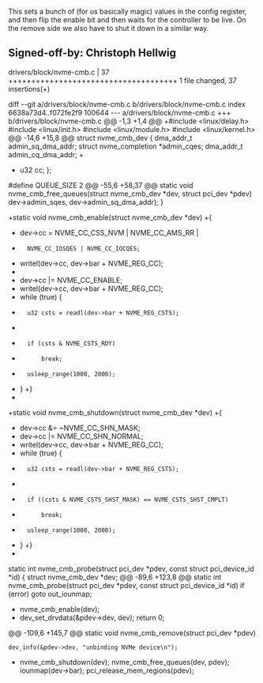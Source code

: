 This sets a bunch of (for us basically magic) values in the config
register, and then flip the enable bit and then waits for the
controller to be live.  On the remove side we also have to shut it
down in a similar way.

Signed-off-by: Christoph Hellwig <hch at lst.de>
---
 drivers/block/nvme-cmb.c | 37 +++++++++++++++++++++++++++++++++++++
 1 file changed, 37 insertions(+)

diff --git a/drivers/block/nvme-cmb.c b/drivers/block/nvme-cmb.c
index 6638a73d4..f072fe2f9 100644
--- a/drivers/block/nvme-cmb.c
+++ b/drivers/block/nvme-cmb.c
@@ -1,3 +1,4 @@
+#include <linux/delay.h>
 #include <linux/init.h>
 #include <linux/module.h>
 #include <linux/kernel.h>
@@ -14,6 +15,8 @@ struct nvme_cmb_dev {
 	dma_addr_t admin_sq_dma_addr;
 	struct nvme_completion *admin_cqes;
 	dma_addr_t admin_cq_dma_addr;
+
+	u32 cc;
 };
 
 #define QUEUE_SIZE 2
@@ -55,6 +58,37 @@ static void nvme_cmb_free_queues(struct nvme_cmb_dev *dev, struct pci_dev *pdev)
 			  dev->admin_sqes, dev->admin_sq_dma_addr);
 }
 
+static void nvme_cmb_enable(struct nvme_cmb_dev *dev)
+{
+	dev->cc = NVME_CC_CSS_NVM | NVME_CC_AMS_RR |
+	    NVME_CC_IOSQES | NVME_CC_IOCQES;
+	writel(dev->cc, dev->bar + NVME_REG_CC);
+
+	dev->cc |= NVME_CC_ENABLE;
+	writel(dev->cc, dev->bar + NVME_REG_CC);
+	while (true) {
+		u32 csts = readl(dev->bar + NVME_REG_CSTS);
+
+		if (csts & NVME_CSTS_RDY)
+			break;
+		usleep_range(1000, 2000);
+	}
+}
+
+static void nvme_cmb_shutdown(struct nvme_cmb_dev *dev)
+{
+	dev->cc &= ~NVME_CC_SHN_MASK;
+	dev->cc |= NVME_CC_SHN_NORMAL;
+	writel(dev->cc, dev->bar + NVME_REG_CC);
+	while (true) {
+		u32 csts = readl(dev->bar + NVME_REG_CSTS);
+
+		if ((csts & NVME_CSTS_SHST_MASK) == NVME_CSTS_SHST_CMPLT)
+			break;
+		usleep_range(1000, 2000);
+	}
+}
+
 static int nvme_cmb_probe(struct pci_dev *pdev, const struct pci_device_id *id)
 {
 	struct nvme_cmb_dev *dev;
@@ -89,6 +123,8 @@ static int nvme_cmb_probe(struct pci_dev *pdev, const struct pci_device_id *id)
 	if (error)
 		goto out_iounmap;
 
+	nvme_cmb_enable(dev);
+
 	dev_set_drvdata(&pdev->dev, dev);
 	return 0;
 
@@ -109,6 +145,7 @@ static void nvme_cmb_remove(struct pci_dev *pdev)
 
 	dev_info(&pdev->dev, "unbinding NVMe device\n");
 
+	nvme_cmb_shutdown(dev);
 	nvme_cmb_free_queues(dev, pdev);
 	iounmap(dev->bar);
 	pci_release_mem_regions(pdev);
